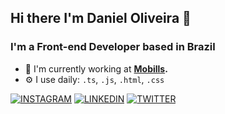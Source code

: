 ## Hi there I'm Daniel Oliveira 👋
### I'm a Front-end Developer based in Brazil

- 🏢 I'm currently working at **[Mobills](https://web.mobills.com.br/).**
- ⚙️ I use daily: `.ts`, `.js`, `.html`, `.css`



[![INSTAGRAM](https://img.shields.io/badge/Instagram-black?style=for-the-badge&logo=instagram)](https://www.instagram.com/daniel0liveir4/)
[![LINKEDIN](https://img.shields.io/badge/Linkedin-black?style=for-the-badge&logo=linkedin)](https://www.linkedin.com/in/daniel0liver/)
[![TWITTER](https://img.shields.io/badge/Twitter-black?style=for-the-badge&logo=twitter)](https://twitter.com/daniel0liveir4)




<!--START_SECTION:waka-->
<!--END_SECTION:waka-->

